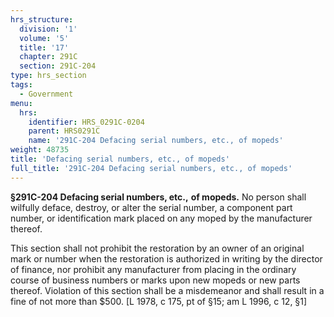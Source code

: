 ```yaml
---
hrs_structure:
  division: '1'
  volume: '5'
  title: '17'
  chapter: 291C
  section: 291C-204
type: hrs_section
tags:
  - Government
menu:
  hrs:
    identifier: HRS_0291C-0204
    parent: HRS0291C
    name: '291C-204 Defacing serial numbers, etc., of mopeds'
weight: 48735
title: 'Defacing serial numbers, etc., of mopeds'
full_title: '291C-204 Defacing serial numbers, etc., of mopeds'
---
```

**§291C-204 Defacing serial numbers, etc.,** **of mopeds.** No person shall wilfully deface, destroy, or alter the serial number, a component part number, or identification mark placed on any moped by the manufacturer thereof.

This section shall not prohibit the restoration by an owner of an original mark or number when the restoration is authorized in writing by the director of finance, nor prohibit any manufacturer from placing in the ordinary course of business numbers or marks upon new mopeds or new parts thereof. Violation of this section shall be a misdemeanor and shall result in a fine of not more than $500\. [L 1978, c 175, pt of §15; am L 1996, c 12, §1]
